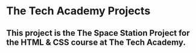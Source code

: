 # The Tech Academy Projects

## This project is the The Space Station Project for the HTML & CSS course at The Tech Academy. 
